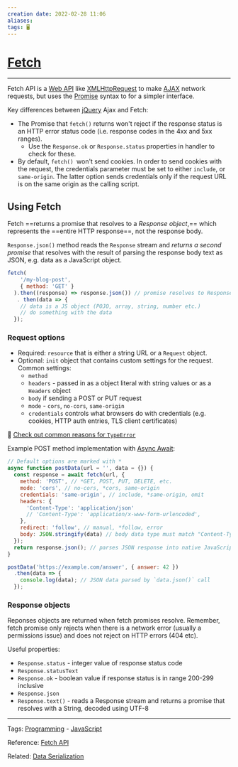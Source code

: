 ```yaml
---
creation date: 2022-02-28 11:06
aliases: 
tags: 🖥️
---
```


# [Fetch](Fetch.md)
---
Fetch API is a [Web API](Web%20API.md) like [XMLHttpRequest](./XMLHttpRequest.md) to make [AJAX](./AJAX.md) network requests, but uses the [Promise](./Promises.md) syntax to for a simpler interface. 


Key differences between [jQuery](./jQuery.md) Ajax and Fetch:
- The Promise that `fetch()` returns won't reject if the response status is an HTTP error status code (i.e. response codes in the 4xx and 5xx ranges). 
	- Use the `Response.ok` or `Response.status` properties in handler to check for these. 
- By default, `fetch() `won't send cookies. In order to send cookies with the request, the credentials parameter must be set to either `include`, or `same-origin`. The latter option sends credentials only if the request URL is on the same origin as the calling script.

## Using Fetch
Fetch ==returns a promise that resolves to a *Response object*,== which represents the ==entire HTTP response==, not the response body. 

`Response.json()` method reads the `Response` stream and *returns a second promise* that resolves with the result of parsing the response body text as JSON, e.g. data as a JavaScript object. 
```js
fetch(
    '/my-blog-post',
    { method: 'GET' }
  ).then((response) => response.json()) // promise resolves to Response object that needs to be read and parsed
   . then(data => {
	// data is a JS object (POJO, array, string, number etc.)
    // do something with the data 
  });
```

### Request options
- Required: `resource` that is either a string URL or a `Request` object.
- Optional: `init` object that contains custom settings for the request. Common settings:
	- `method`
	- `headers` - passed in as a object literal with string values or as a `Headers` object
	- `body` if sending a POST or PUT request
	- `mode` - `cors`, `no-cors`, `same-origin`
	- `credentials` controls what browsers do with credentials (e.g. cookies, HTTP auth entries, TLS client certificates)

🚨 [Check out common reasons for `TypeError`](https://developer.mozilla.org/en-US/docs/Web/API/fetch#exceptions)

Example POST method implementation with [Async Await](./Async%20Await.md):
```js
// Default options are marked with *
async function postData(url = '', data = {}) {
  const response = await fetch(url, {
    method: 'POST', // *GET, POST, PUT, DELETE, etc.
    mode: 'cors', // no-cors, *cors, same-origin
    credentials: 'same-origin', // include, *same-origin, omit
    headers: {
      'Content-Type': 'application/json'
      // 'Content-Type': 'application/x-www-form-urlencoded',
    },
    redirect: 'follow', // manual, *follow, error
    body: JSON.stringify(data) // body data type must match "Content-Type" header
  });
  return response.json(); // parses JSON response into native JavaScript objects
}

postData('https://example.com/answer', { answer: 42 })
  .then(data => {
    console.log(data); // JSON data parsed by `data.json()` call
  });
```
### Response objects
Reponses objects are returned when fetch promises resolve. Remember, fetch promise only rejects when there is a network error (usually a permissions issue) and does not reject on HTTP errors (404 etc). 

Useful properties:
- `Response.status` - integer value of response status code
- `Response.statusText`
- `Response.ok` - boolean value if response status is in range 200-299 inclusive
- `Response.json`
- `Response.text()` - reads a Response stream and returns a promise that resolves with a String, decoded using UTF-8

---
Tags: [Programming](Programming.md) - [JavaScript](./JavaScript.md) 

Reference: [Fetch API](https://developer.mozilla.org/en-US/docs/Web/API/Fetch_API/Using_Fetch)

Related: [Data Serialization](./Data%20Serialization.md)